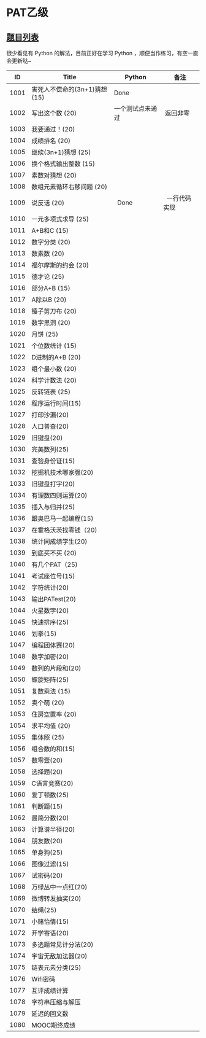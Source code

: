 # PAT乙级
## [题目列表](https://www.patest.cn/contests/pat-b-practise)
很少看见有 Python 的解法，目前正好在学习 Python ，顺便当作练习，有空一直会更新哒~  

| ID   | Title               | Python | 备注   |
| ---- | ------------------- | ------ | ---- |
| 1001 | 害死人不偿命的(3n+1)猜想(15) |  Done   |      |
| 1002 | 写出这个数 (20)          | 一个测试点未通过  |  返回非零  |
| 1003 | 我要通过！(20)           |        |      |
| 1004 | 成绩排名 (20)           |        |      |
| 1005 | 继续(3n+1)猜想 (25)     |        |      |
| 1006 | 换个格式输出整数 (15)       |        |      |
| 1007 | 素数对猜想 (20)          |        |      |
| 1008 | 数组元素循环右移问题 (20)     |        |      |
| 1009 | 说反话 (20)            |   Done   |   一行代码实现  |
| 1010 | 一元多项式求导 (25)        |        |      |
| 1011 | A+B和C (15)          |        |      |
| 1012 | 数字分类 (20)           |        |      |
| 1013 | 数素数 (20)            |        |      |
| 1014 | 福尔摩斯的约会 (20)        |        |      |
| 1015 | 德才论 (25)            |        |      |
| 1016 | 部分A+B (15)          |        |      |
| 1017 | A除以B (20)           |        |      |
| 1018 | 锤子剪刀布 (20)          |        |      |
| 1019 | 数字黑洞 (20)           |        |      |
| 1020 | 月饼 (25)             |        |      |
| 1021 | 个位数统计 (15)          |        |      |
| 1022 | D进制的A+B (20)        |        |      |
| 1023 | 组个最小数 (20)          |        |      |
| 1024 | 科学计数法 (20)          |        |      |
| 1025 | 反转链表 (25)           |        |      |
| 1026 | 程序运行时间(15)          |        |      |
| 1027 | 打印沙漏(20)            |        |      |
| 1028 | 人口普查(20)            |        |      |
| 1029 | 旧键盘(20)             |        |      |
| 1030 | 完美数列(25)            |        |      |
| 1031 | 查验身份证(15)           |        |      |
| 1032 | 挖掘机技术哪家强(20)        |        |      |
| 1033 | 旧键盘打字(20)           |        |      |
| 1034 | 有理数四则运算(20)         |        |      |
| 1035 | 插入与归并(25)           |        |      |
| 1036 | 跟奥巴马一起编程(15)        |        |      |
| 1037 | 在霍格沃茨找零钱（20)        |        |      |
| 1038 | 统计同成绩学生(20)         |        |      |
| 1039 | 到底买不买 (20)          |        |      |
| 1040 | 有几个PAT（25)          |        |      |
| 1041 | 考试座位号(15)           |        |      |
| 1042 | 字符统计(20)            |        |      |
| 1043 | 输出PATest(20)        |        |      |
| 1044 | 火星数字(20)            |        |      |
| 1045 | 快速排序(25)            |        |      |
| 1046 | 划拳(15)              |        |      |
| 1047 | 编程团体赛(20)           |        |      |
| 1048 | 数字加密(20)            |        |      |
| 1049 | 数列的片段和(20)          |        |      |
| 1050 | 螺旋矩阵(25)            |        |      |
| 1051 | 复数乘法 (15)           |        |      |
| 1052 | 卖个萌 (20)            |        |      |
| 1053 | 住房空置率 (20)          |        |      |
| 1054 | 求平均值 (20)           |        |      |
| 1055 | 集体照 (25)            |        |      |
| 1056 | 组合数的和(15)           |        |      |
| 1057 | 数零壹(20)             |        |      |
| 1058 | 选择题(20)             |        |      |
| 1059 | C语言竞赛(20)           |        |      |
| 1060 | 爱丁顿数(25)            |        |      |
| 1061 | 判断题(15)             |        |      |
| 1062 | 最简分数(20)            |        |      |
| 1063 | 计算谱半径(20)           |        |      |
| 1064 | 朋友数(20)             |        |      |
| 1065 | 单身狗(25)             |        |      |
| 1066 | 图像过滤(15)            |        |      |
| 1067 | 试密码(20)             |        |      |
| 1068 | 万绿丛中一点红(20)         |        |      |
| 1069 | 微博转发抽奖(20)          |        |      |
| 1070 | 结绳(25)              |        |      |
| 1071 | 小赌怡情(15)            |        |      |
| 1072 | 开学寄语(20)            |        |      |
| 1073 | 多选题常见计分法(20)        |        |      |
| 1074 | 宇宙无敌加法器(20)         |        |      |
| 1075 | 链表元素分类(25)          |        |      |
| 1076 | Wifi密码              |        |      |
| 1077 | 互评成绩计算              |        |      |
| 1078 | 字符串压缩与解压            |        |      |
| 1079 | 延迟的回文数              |        |      |
| 1080 | MOOC期终成绩            |        |      |
